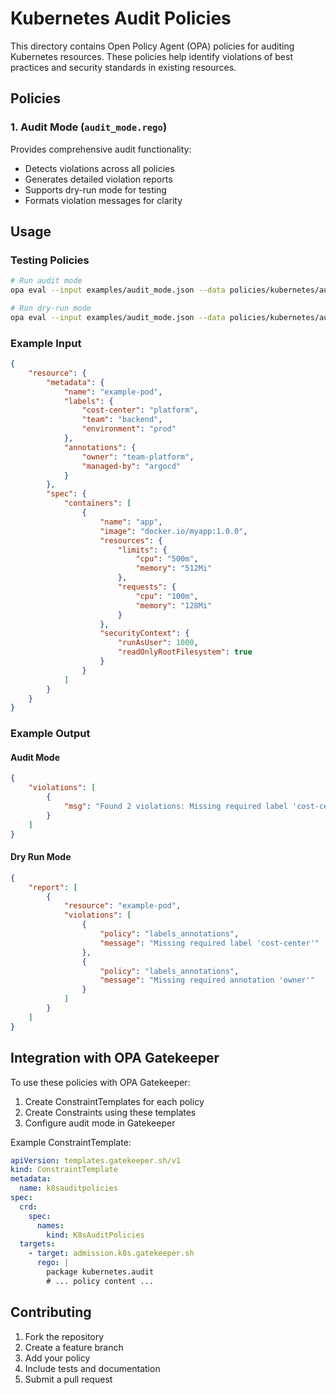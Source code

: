 # Kubernetes Audit Policies

This directory contains Open Policy Agent (OPA) policies for auditing Kubernetes resources. These policies help identify violations of best practices and security standards in existing resources.

## Policies

### 1. Audit Mode (`audit_mode.rego`)
Provides comprehensive audit functionality:
- Detects violations across all policies
- Generates detailed violation reports
- Supports dry-run mode for testing
- Formats violation messages for clarity

## Usage

### Testing Policies

```bash
# Run audit mode
opa eval --input examples/audit_mode.json --data policies/kubernetes/audit "data.kubernetes.audit.audit_mode.audit"

# Run dry-run mode
opa eval --input examples/audit_mode.json --data policies/kubernetes/audit "data.kubernetes.audit.audit_mode.dry_run"
```

### Example Input

```json
{
    "resource": {
        "metadata": {
            "name": "example-pod",
            "labels": {
                "cost-center": "platform",
                "team": "backend",
                "environment": "prod"
            },
            "annotations": {
                "owner": "team-platform",
                "managed-by": "argocd"
            }
        },
        "spec": {
            "containers": [
                {
                    "name": "app",
                    "image": "docker.io/myapp:1.0.0",
                    "resources": {
                        "limits": {
                            "cpu": "500m",
                            "memory": "512Mi"
                        },
                        "requests": {
                            "cpu": "100m",
                            "memory": "128Mi"
                        }
                    },
                    "securityContext": {
                        "runAsUser": 1000,
                        "readOnlyRootFilesystem": true
                    }
                }
            ]
        }
    }
}
```

### Example Output

#### Audit Mode
```json
{
    "violations": [
        {
            "msg": "Found 2 violations: Missing required label 'cost-center', Missing required annotation 'owner'"
        }
    ]
}
```

#### Dry Run Mode
```json
{
    "report": [
        {
            "resource": "example-pod",
            "violations": [
                {
                    "policy": "labels_annotations",
                    "message": "Missing required label 'cost-center'"
                },
                {
                    "policy": "labels_annotations",
                    "message": "Missing required annotation 'owner'"
                }
            ]
        }
    ]
}
```

## Integration with OPA Gatekeeper

To use these policies with OPA Gatekeeper:

1. Create ConstraintTemplates for each policy
2. Create Constraints using these templates
3. Configure audit mode in Gatekeeper

Example ConstraintTemplate:

```yaml
apiVersion: templates.gatekeeper.sh/v1
kind: ConstraintTemplate
metadata:
  name: k8sauditpolicies
spec:
  crd:
    spec:
      names:
        kind: K8sAuditPolicies
  targets:
    - target: admission.k8s.gatekeeper.sh
      rego: |
        package kubernetes.audit
        # ... policy content ...
```

## Contributing

1. Fork the repository
2. Create a feature branch
3. Add your policy
4. Include tests and documentation
5. Submit a pull request 